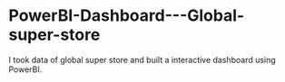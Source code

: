 # PowerBI-Dashboard---Global-super-store
I took data of global super store and built a interactive dashboard using PowerBI. 
